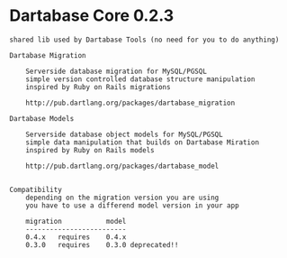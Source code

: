 Dartabase Core 0.2.3
===================

    shared lib used by Dartabase Tools (no need for you to do anything)
    
    Dartabase Migration
		
		Serverside database migration for MySQL/PGSQL
		simple version controlled database structure manipulation 
    	inspired by Ruby on Rails migrations 
    	
    	http://pub.dartlang.org/packages/dartabase_migration
    
    Dartabase Models
    
        Serverside database object models for MySQL/PGSQL 
        simple data manipulation that builds on Dartabase Miration 
        inspired by Ruby on Rails models
        
        http://pub.dartlang.org/packages/dartabase_model
    

	Compatibility
		depending on the migration version you are using 
		you have to use a differend model version in your app
	    
	    migration  			model
	    -------------------------
	    0.4.x	requires    0.4.x
	    0.3.0	requires	0.3.0 deprecated!!